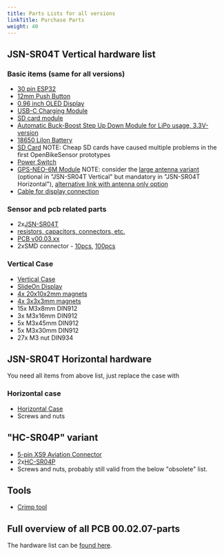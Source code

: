 ```yaml
---
title: Parts Lists for all versions
linkTitle: Purchase Parts
weight: 40
---
```


## JSN-SR04T Vertical hardware list

### Basic items (same for all versions)

* [30 pin ESP32](https://de.aliexpress.com/item/32928267626.html)
* [12mm Push Button](https://www.aliexpress.com/item/4000295670163.html)
* [0.96 inch OLED Display](https://www.aliexpress.com/item/32896971385.html)
* [USB-C Charging Module](https://www.ebay.de/itm/173893903484)
* [SD card module](https://de.aliexpress.com/item/32865801075.html)
* [Automatic Buck-Boost Step Up Down Module for LiPo usage, 3.3V-version](https://www.ebay.de/itm/264075497616)
* [18650 LiIon Battery](https://www.akkuteile.de/lithium-ionen-akkus/18650/samsung/samsung-inr18650-29e-2900mah-3-7v-lithium-akku-loetfahne-u_1006211_1652)
* [SD Card](https://www.google.com/search?q=sandisk+ultra+16gb&tbm=shop) NOTE: Cheap SD cards have caused multiple problems in the first OpenBikeSensor prototypes
* [Power Switch](https://www.reichelt.de/miniatur-kippschalter-1x-ein-ein-rnd-210-00435-p240567.html)
* [GPS-NEO-6M Module](https://www.ebay.de/itm/GPS-NEO-6M-7M-8M-GY-GPS6MV2-Module-Aircraft-Flight-Controller-For-Arduino/272373338855) NOTE: consider the [large antenna variant](https://de.aliexpress.com/item/1550843440.html) (optional in "JSN-SR04T Vertical" but mandatory in "JSN-SR04T Horizontal"), [alternative link with antenna only option](https://de.aliexpress.com/item/1005001635722164.html)
* [Cable for display connection](https://www.automation24.de/pur-sensorleitung-lapp-unitronic-sensor-lify11y-5x0-25-bk-7038862)

### Sensor and pcb related parts
* 2x[JSN-SR04T](https://de.aliexpress.com/item/32737648330.html)
* [resistors, capacitors, connectors, etc.](https://www.reichelt.de/my/1746485)
* [PCB v00.03.xx](https://github.com/openbikesensor/OpenBikeSensor_PCB_Board/tree/JSN-SR04T)
* 2xSMD connector - [10pcs](https://www.ebay.de/itm/10-pcs-SMD-Buchsenleiste-1x-16-polig-RM-2-54mm-NEU-BP/231930033721), [100pcs](https://www.ebay.de/itm/100-pcs-SMD-Buchsenleiste-1x-16-polig-RM-2-54mm-NEW/233091176275)

### Vertical Case

* [Vertical Case](https://github.com/openbikesensor/OpenBikeSensor3dPrintableCase/tree/master/MainCase/VerticalCase)
* [SlideOn Display](https://github.com/openbikesensor/OpenBikeSensor3dPrintableCase/tree/master/DisplayCase/SlideOnDisplay)
* [4x 20x10x2mm magnets](https://www.amazon.de/dp/B085CBZTQJ)
* [4x 3x3x3mm magnets](https://www.amazon.de/dp/B079KDYBZ8)
* 15x M3x8mm DIN912
* 3x M3x16mm DIN912
* 5x M3x45mm DIN912
* 5x M3x30mm DIN912
* 27x M3 nut DIN934


## JSN-SR04T Horizontal hardware
You need all items from above list, just replace the case with 

### Horizontal case

* [Horizontal Case](https://github.com/openbikesensor/OpenBikeSensor3dPrintableCase/tree/master/PCB_Case_Horizontal)
* Screws and nuts

## "HC-SR04P" variant

* [5-pin XS9 Aviation Connector](https://www.aliexpress.com/item/32512693653.html)
* 2x[HC-SR04P](https://www.google.com/search?q=HC-SR04P&tbm=shop)
* Screws and nuts, probably still valid from the below "obsolete" list.


## Tools

* [Crimp tool](https://www.amazon.de/gp/product/B07VX6YGQ8)


## Full overview of all PCB 00.02.07-parts

The hardware list can be [found here](https://htmlpreview.github.io/?https://github.com/openbikesensor/OpenBikeSensor_PCB_Board/blob/Mit_Verpolschutz/BOM_for%20overview_and_ordering_Rev_00.02.07.html).
